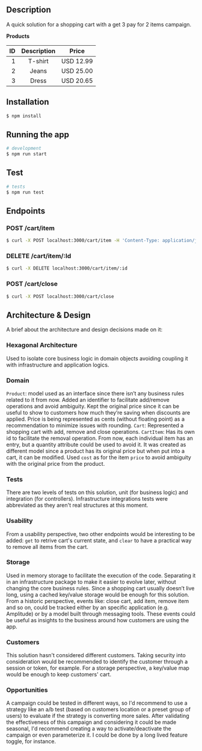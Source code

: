 ## Description

A quick solution for a shopping cart with a get 3 pay for 2 items campaign.

**Products**

|          ID | Description |  Price   |
| -------------:|:--------:|:-------:|
|     1 | T-shirt | USD 12.99  |
|     2 | Jeans | USD 25.00  |
|     3 | Dress | USD 20.65  |

## Installation

```bash
$ npm install
```

## Running the app

```bash
# development
$ npm run start
```

## Test

```bash
# tests
$ npm run test
```

## Endpoints

### POST /cart/item
```bash
$ curl -X POST localhost:3000/cart/item -H 'Content-Type: application/json' -d '{"productId": 3}'
```

### DELETE /cart/item/:Id
```bash
$ curl -X DELETE localhost:3000/cart/item/:id
```

### POST /cart/close
```bash
$ curl -X POST localhost:3000/cart/close
```

## Architecture & Design

A brief about the architecture and design decisions made on it:

### Hexagonal Architecture
Used to isolate core business logic in domain objects avoiding coupling it with infrastructure and application logics.

### Domain
`Product`: model used as an interface since there isn’t any business rules related to it from now. Added an identifier to facilitate add/remove operations and avoid ambiguity. Kept the original price since it can be useful to show to customers how much they’re saving when discounts are applied.
Price is being represented as cents (without floating point) as a recommendation to minimize issues with rounding.
`Cart`:  Represented a shopping cart with add, remove and close operations.
`CartItem`: Has its own id to facilitate the removal operation. From now, each individual item has an entry, but a quantity attribute could be used to avoid it. It was created as different model since a product has its original price but when put into a cart, it can be modified. Used `cost` as for the item `price` to avoid ambiguity with the original price from the product.

### Tests
There are two levels of tests on this solution, unit (for business logic) and integration (for controllers). Infrastructure integrations tests were abbreviated as they aren't real structures at this moment.

### Usability
From a usability perspective, two other endpoints would be interesting to be added: `get` to retrive cart's current state, and `clear` to have a practical way to remove all items from the cart.

### Storage
Used in memory storage to facilitate the execution of the code. Separating it in an infrastructure package to make it easier to evolve later, without changing the core business rules.
Since a shopping cart usually doesn’t live long, using a cached key/value storage would be enough for this solution.
From a historic perspective, events like: close cart, add item, remove item and so on, could be tracked either by an specific application (e.g. Amplitude) or by a model built through messaging tools. These events could be useful as insights to the business around how customers are using the app.

### Customers
This solution hasn't considered different customers. Taking security into consideration would be recommended to identify the customer through a session or token, for example. For a storage perspective, a key/value map would be enough to keep customers' cart.

### Opportunities
A campaign could be tested in different ways, so I'd recommend to use a strategy like an a/b test (based on customers location or a preset group of users) to evaluate if the strategy is converting more sales.
After validating the effectiveness of this campaign and considering it could be made seasonal, I'd recommend creating a way to activate/deactivate the campaign or even parameterize it. I could be done by a long lived feature toggle, for instance.
